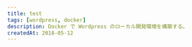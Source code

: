 ```yaml
---
title: test
tags: [wordpress, docker]
description: Docker で Wordpress のローカル開発環境を構築する。
createdAt: 2018-05-12
---
```

